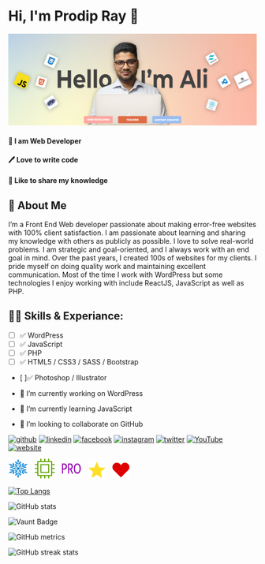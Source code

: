 # Hi, I'm Prodip Ray 👋

![👑 I am Web Developer</br>🖊️ Love to write code</br>🎤 Like to share my knowledge](https://github.com/shovoalways/shovoalways/raw/main/img/bg.jpg?raw=true)

#### 👑 I am Web Developer
#### 🖊️ Love to write code
#### 🎤 Like to share my knowledge

## 🚀 About Me

I’m a Front End Web developer passionate about making error-free websites with 100% client satisfaction. I am passionate about learning and sharing my knowledge with others as publicly as possible. I love to solve real-world problems. I am strategic and goal-oriented, and I always work with an end goal in mind. Over the past years, I created 100s of websites for my clients. I pride myself on doing quality work and maintaining excellent communication. Most of the time I work with WordPress but some technologies I enjoy working with include ReactJS, JavaScript as well as PHP.

## 👨‍💻 Skills & Experiance:
- [ ] ✅ WordPress<br>
- [ ] ✅ JavaScript
- [ ] ✅ PHP
- [ ] ✅ HTML5 / CSS3 / SASS / Bootstrap
- [ ]✅ Photoshop / Illustrator

- 🔭 I’m currently working on WordPress 
- 🌱 I’m currently learning JavaScript 
- 👯 I’m looking to collaborate on GitHub 


[<img src='https://cdn.jsdelivr.net/npm/simple-icons@3.0.1/icons/github.svg' alt='github' height='40'>](https://github.com/prodipalways)  [<img src='https://cdn.jsdelivr.net/npm/simple-icons@3.0.1/icons/linkedin.svg' alt='linkedin' height='40'>](https://www.linkedin.com/in/prodipalways/)  [<img src='https://cdn.jsdelivr.net/npm/simple-icons@3.0.1/icons/facebook.svg' alt='facebook' height='40'>](https://www.facebook.com/prodipalways)  [<img src='https://cdn.jsdelivr.net/npm/simple-icons@3.0.1/icons/instagram.svg' alt='instagram' height='40'>](https://www.instagram.com/prodipalways/)  [<img src='https://cdn.jsdelivr.net/npm/simple-icons@3.0.1/icons/twitter.svg' alt='twitter' height='40'>](https://twitter.com/prodipalways)  [<img src='https://cdn.jsdelivr.net/npm/simple-icons@3.0.1/icons/youtube.svg' alt='YouTube' height='40'>](https://www.youtube.com/channel/prodipalways)  [<img src='https://cdn.jsdelivr.net/npm/simple-icons@3.0.1/icons/icloud.svg' alt='website' height='40'>](prodipalways)  

<a href='https://archiveprogram.github.com/'><img src='https://raw.githubusercontent.com/acervenky/animated-github-badges/master/assets/acbadge.gif' width='40' height='40'></a> <a href='https://docs.github.com/en/developers'><img src='https://raw.githubusercontent.com/acervenky/animated-github-badges/master/assets/devbadge.gif' width='40' height='40'></a> <a href='https://github.com/pricing'><img src='https://raw.githubusercontent.com/acervenky/animated-github-badges/master/assets/pro.gif' width='40' height='40'></a> <a href='https://stars.github.com/'><img src='https://raw.githubusercontent.com/acervenky/animated-github-badges/master/assets/starbadge.gif' width='35' height='35'></a> <a href='https://docs.github.com/en/github/supporting-the-open-source-community-with-github-sponsors'><img src='https://raw.githubusercontent.com/acervenky/animated-github-badges/master/assets/sponsorbadge.gif' width='35' height='35'></a> 

[![Top Langs](https://github-readme-stats.vercel.app/api/top-langs/?username=prodipalways)](https://github.com/anuraghazra/github-readme-stats)

![GitHub stats](https://github-readme-stats.vercel.app/api?username=prodipalways&show_icons=true&count_private=true)  

![Vaunt Badge](https://api.vaunt.dev/v1/github/entities/prodipalways/contributions?format=svg&private=true)  

![GitHub metrics](https://metrics.lecoq.io/prodipalways)  

![GitHub streak stats](https://streak-stats.demolab.com/?user=prodipalways)  

